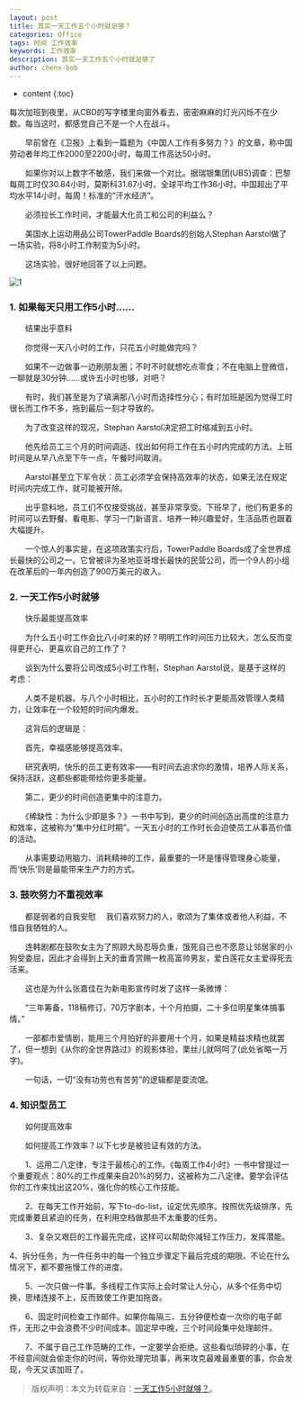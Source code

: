```yaml
---
layout: post
title: 其实一天工作五个小时就足够？
categories: Office
tags: 时间 工作效率
keywords: 工作效率
description: 其实一天工作五个小时就足够了
author: chenx-bob
---
```


* content
{:toc}

每次加班到夜里，从CBD的写字楼里向窗外看去，密密麻麻的灯光闪烁不在少数。每当这时，都感觉自己不是一个人在战斗。

　　早前曾在《卫报》上看到一篇题为《中国人工作有多努力？》的文章，称中国劳动者年均工作2000至2200小时，每周工作高达50小时。

　　如果你对以上数字不敏感，我们来做一个对比。据瑞银集团(UBS)调查：巴黎每周工时仅30.84小时，莫斯科31.67小时，全球平均工作36小时。中国超出了平均水平14小时，每周！标准的“汗水经济”。

　　必须拉长工作时间，才能最大化员工和公司的利益么？

　　美国水上运动用品公司TowerPaddle Boards的创始人Stephan Aarstol做了一场实验，将8小时工作制变为5小时。

　　这场实验，很好地回答了以上问题。

![1](https://cl.ly/181p3s442L1n/Screen%20Recording%202016-10-29%20at%2005.31%20PM.gif)






### 1. 如果每天只用工作5小时……

　　结果出乎意料   

　　你觉得一天八小时的工作，只花五小时能做完吗？

　　如果不一边做事一边刷朋友圈；不时不时就想吃点零食；不在电脑上登微信，一聊就是30分钟……或许五小时也够，对吧？

　　有时，我们甚至是为了填满那八小时而选择性分心；有时加班是因为觉得工时很长而工作不多，拖到最后一刻才导致的。

　　为了改变这样的现况，Stephan Aarstol决定把工时缩减到五小时。

　　他先给员工三个月的时间调适、找出如何将工作在五小时内完成的方法。上班时间是从早八点至下午一点，午餐时间取消。

　　Aarstol甚至立下军令状：员工必须学会保持高效率的状态，如果无法在规定时间内完成工作，就可能被开除。



　　出乎意料地，员工们不仅接受挑战，甚至非常享受。下班早了，他们有更多的时间可以去野餐、看电影、学习一门新语言、培养一种兴趣爱好，生活品质也跟着大幅提升。

　　一个惊人的事实是，在这项政策实行后，TowerPaddle Boards成了全世界成长最快的公司之一。它曾被评为圣地亚哥增长最快的民营公司，而一个9人的小组在改革后的一年内创造了900万美元的收入。
　　
### 2. 一天工作5小时就够

　　快乐最能提高效率

　　为什么五小时工作会比八小时来的好？明明工作时间压力比较大，怎么反而变得更开心、更喜欢自己的工作了？

　　谈到为什么要将公司改成5小时工作制，Stephan Aarstol说，是基于这样的考虑：

　　人类不是机器。与八个小时相比，五小时的工作时长才更能高效管理人类精力，让效率在一个较短的时间内爆发。

　　这背后的逻辑是：

　　首先，幸福感能够提高效率。

　　研究表明，快乐的员工更有效率——有时间去追求你的激情，培养人际关系，保持活跃，这都些都能带给你更多能量。

　　第二，更少的时间创造更集中的注意力。

　　《稀缺性：为什么少即是多？》一书中写到，更少的时间创造出高度的注意力和效率，这被称为“集中分红时期”。一天五小时的工作时长会迫使员工从事高价值的活动。

　　从事需要动用脑力、消耗精神的工作，最重要的一环是懂得管理身心能量，而‘快乐’则是最能带来生产力的方式。
 
### 3. 鼓吹努力不重视效率

　　都是弱者的自我安慰　       我们喜欢努力的人，歌颂为了集体或者他人利益，不惜自我牺牲的人。

　　连韩剧都在鼓吹女主为了照顾大局忍辱负重，饿死自己也不愿意让邻居家的小狗受委屈，因此才会得到上天的垂青赏赐一枚高富帅男友，爱白莲花女主爱得死去活来。

　　这也是为什么张嘉佳在为新电影宣传时发了这样一条微博：

　　“三年筹备，118稿修订，70万字剧本，十个月拍摄，二十多位明星集体搞事情。”

　　一部都市爱情剧，能用三个月拍好的非要用十个月，如果是精益求精也就罢了，但一想到《从你的全世界路过》的观影体验，栗丝儿就呵呵了(此处省略一万字)。

　　一句话，一切“没有功劳也有苦劳”的逻辑都是耍流氓。

### 4. 知识型员工

　　如何提高效率

　　如何提高工作效率？以下七步是被验证有效的方法。

　　1、运用二八定律，专注于最核心的工作。《每周工作4小时》一书中曾提过一个重要观点：80%的工作成果来自20%的努力，这被称为二八定律。要学会评估你的工作来找出这20%，强化你的核心工作技能。

　　2、在每天工作开始前，写下to-do-list，设定优先顺序。按照优先级排序，先完成重要且紧迫的任务，在利用空档做那些不太重要的任务。

　　3、复杂又艰巨的工作最先完成，这样可以帮助你减轻工作压力，发挥潜能。

   4、拆分任务，为一件任务中的每一个独立步骤定下最后完成的期限。不论在什么情况下，都不要拖慢工作的进度。

　　5、一次只做一件事。多线程工作实际上会时常让人分心，从多个任务中切换，思绪连接不上，反而致使工作更加拖沓。

　　6、固定时间检查工作邮件。如果你每隔三、五分钟便检查一次你的电子邮件，无形之中会浪费不少时间成本。固定早中晚，三个时间段集中处理邮件。

　　7、不属于自己工作范畴的工作，一定要学会拒绝。这些看似琐碎的小事，在不经意间就会偷走你的时间，等你处理完琐事，再来攻克最难最重要的事，你会发现，今天又该加班了。
  
> 版权声明：本文为转载来自：[一天工作5小时就够？](https://mp.weixin.qq.com/s?__biz=MzA3NDE2NzU0NQ==&mid=2652831337&idx=1&sn=3f72a80ac7bf7ece4ff83d2c431c950a&chksm=84e9bbffb39e32e92569495f077716e2e63fa5e405188602efeffef805f59458137f83d12aa9&scene=0&key=cde9f53f8128acbd7e46d0774fa40e769cc8b836a0f14b4235b840f87e900b60a30d7f0928e86e9fca33f62277b0d4d9&ascene=0&uin=NDE2MDk1MTYw&devicetype=iMac+Macmini5%2C1+OSX+OSX+10.10.4+build(14E46)&version=11020201&pass_ticket=qbIGgO1cyG8HZWvCNwpTrin%2BysUedVy0CjwnZJ7p22STrXwVBRJRoz%2Fnr%2FHacba%2F)。
